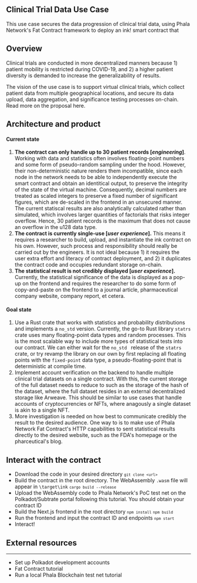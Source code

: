 ## Clinical Trial Data Use Case
This use case secures the data progression of clinical trial data, using Phala Network's Fat Contract framework to deploy an ink! smart contract that 

## Overview
Clinical trials are conducted in more decentralized manners because 1) patient mobility is restricted during COVID-19, and 2) a higher patient diversity is demanded to increase the generalizability of results. 

The vision of the use case is to support virtual clinical trials, which collect patient data from multiple geographical locations, and secure its data upload, data aggregation, and significance testing processes on-chain. Read more on the proposal here.

## Architecture and product
#### Current state
1. **The contract can only handle up to 30 patient records [_engineering_]**. Working with data and statistics often involves floating-point numbers and some form of pseudo-random sampling under the hood. However, their non-deterministic nature renders them incompatible, since each node in the network needs to be able to independently execute the smart contract and obtain an identitical output, to preserve the integrity of the state of the virtual machine. Consequently, decimal numbers are treated as scaled integers to preserve a fixed number of significant figures, which are de-scaled in the frontend in an unsecured manner. The current statiscal results are also analytically calculated rather than simulated, which involves larger quantities of factorials that risks integer overflow. Hence, 30 patient records is the maximum that does not cause an overflow in the u128 data type. 
2. **The contract is currently single-use [_user experience_].** This means it requires a researcher to build, upload, and instantiate the ink contract on his own. However, such process and responsibility should really be carried out by the engineers. It is not ideal because 1) it requires the user extra effort and literacy of contract deployment, and 2) it duplicates the contract code and occupies redundant storage on-chain. 
3. **The statistical result is not credibly displayed [_user experience_].** Currently, the statistical significance of the data is displayed as a pop-up on the frontend and requires the researcher to do some form of copy-and-paste on the frontend to a journal article, pharmaceutical company website, company report, et cetera. 

#### Goal state
1. Use a Rust crate that works with statistics and probability distributions and implements a `no_std` version. Currently, the go-to Rust library `statrs` crate uses many floating-point data types and random processes. This is the most scalable way to include more types of statistical tests into our contract. We can either wait for the `no_std ` release of the `statrs` crate, or try revamp the library on our own by first replacing all floating points with the `fixed-point` data type, a pseudo-floating-point that is deterministic at compile time.
2. Implement account verification on the backend to handle multiple clinical trial datasets on a single contract. With this, the current storage of the full dataset needs to reduce to such as the storage of the hash of the dataset, where the full dataset resides in an external decentralized storage like Arweave. This should be similar to use cases that handle accounts of cryptocurrencies or NFTs, where anagously a single dataset is akin to a single NFT.
3. More investigation is needed on how best to communicate credibly the result to the desired audience. One way to is to make use of Phala Network Fat Contract's HTTP capabilities to sent statistical results directly to the desired website, such as the FDA's homepage or the pharceutical's blog. 

## Interact with the contract 
- Download the code in your desired directory
<code>`git clone <url>`</code>
- Build the contract in the root directory. The WebAssembly `.wasm` file will appear in `\target\ink`
<code>`cargo build --release`</code>
- Upload the WebAssembly code to Phala Network's PoC test net on the Polkadot/Subtrate portal following this tutorial. You should obtain your contract ID
- Build the Next.js frontend in the root directory
<code>`npm install`</code>
<code>`npm build`</code>
- Run the frontend and input the contract ID and endpoints 
<code>`npm start`</code>
- Interact!

## External resources
---
- Set up Polkadot development accounts
- Fat Contract tutorial
- Run a local Phala Blockchain test net tutorial
